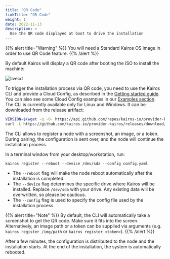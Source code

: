 ```yaml
---
title: "QR Code"
linkTitle: "QR Code"
weight: 1
date: 2022-11-13
description: >
  Use the QR code displayed at boot to drive the installation
---
```


{{% alert title="Warning" %}}
You will need a Standard Kairos OS image in order to use QR Code feature.
{{% /alert %}}

By default Kairos will display a QR code after booting the ISO to install the machine:

![livecd](https://user-images.githubusercontent.com/2420543/189219806-29b4deed-b4a1-4704-b558-7a60ae31caf2.gif)


To trigger the installation process via QR code, you need to use the Kairos CLI and provide a Cloud Config, as described in the [Getting started guide](/docs/getting-started). You can also see some Cloud Config examples in our [Examples section](/docs/examples). The CLI is currently available only for Linux and Windows. It can be downloaded from the release artifact:

```bash
VERSION=$(wget -q -O- https://api.github.com/repos/kairos-io/provider-kairos/releases/latest | jq -r '.tag_name')
curl -L https://github.com/kairos-io/provider-kairos/releases/download/${VERSION}/kairos-cli-${VERSION}-Linux-x86_64.tar.gz -o - | tar -xvzf - -C .
```

The CLI allows to register a node with a screenshot, an image, or a token. During pairing, the configuration is sent over, and the node will continue the installation process.

In a terminal window from your desktop/workstation, run:

```
kairos register --reboot --device /dev/sda --config config.yaml
```

- The `--reboot` flag will make the node reboot automatically after the installation is completed.
- The `--device` flag determines the specific drive where Kairos will be installed. Replace `/dev/sda` with your drive. Any existing data will be overwritten, so please be cautious.
- The `--config` flag is used to specify the config file used by the installation process.

{{% alert title="Note" %}}
By default, the CLI will automatically take a screenshot to get the QR code. Make sure it fits into the screen. Alternatively, an image path or a token can be supplied via arguments (e.g. `kairos register /img/path` or `kairos register <token>`).
{{% /alert %}}

After a few minutes, the configuration is distributed to the node and the installation starts. At the end of the installation, the system is automatically rebooted.


